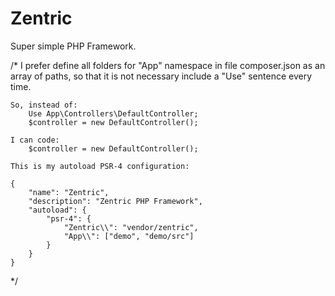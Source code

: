 # Zentric 

Super simple PHP Framework. 

/*
	I prefer define all folders for "App" namespace in file composer.json 
	as an array of paths, so that it is not necessary include a "Use" 
	sentence every time.

	So, instead of:
		Use App\Controllers\DefaultController;
		$controller = new DefaultController();

	I can code:
		$controller = new DefaultController();

	This is my autoload PSR-4 configuration:	

	{
		"name": "Zentric",
		"description": "Zentric PHP Framework",
		"autoload": {
			"psr-4": {
				"Zentric\\": "vendor/zentric",
				"App\\": ["demo", "demo/src"]
			}			
		}
	} 

 */